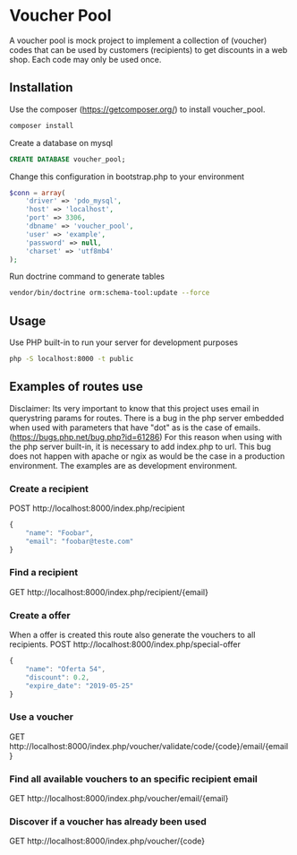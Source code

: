 # Voucher Pool

A voucher pool is mock project to implement a collection of (voucher) codes that can be used by customers (recipients) to get discounts in a web shop. Each code may only be used once.

## Installation

Use the composer (https://getcomposer.org/) to install voucher_pool.

```bash
composer install

```
Create a database on mysql

```sql
CREATE DATABASE voucher_pool;

```
Change this configuration in bootstrap.php to your environment

```php
$conn = array(
    'driver' => 'pdo_mysql',
    'host' => 'localhost',
    'port' => 3306,
    'dbname' => 'voucher_pool',
    'user' => 'example',
    'password' => null,
    'charset' => 'utf8mb4'
);
```
Run doctrine command to generate tables

```bash
vendor/bin/doctrine orm:schema-tool:update --force
```
## Usage

Use PHP built-in to run your server for development purposes
```bash
php -S localhost:8000 -t public
```

## Examples of routes use
Disclaimer:
Its very important to know that this project uses email in querystring params for routes. There is a bug in the php server embedded when used with parameters that have "dot" as is the case of emails.
(https://bugs.php.net/bug.php?id=61286)
For this reason when using with the php server built-in, it is necessary to add index.php to url. This bug does not happen with apache or ngix as would be the case in a production environment. The examples are as development environment.

### Create a recipient
POST http://localhost:8000/index.php/recipient
```javascript
{
	"name": "Foobar",
    "email": "foobar@teste.com"
}
```

### Find a recipient

GET http://localhost:8000/index.php/recipient/{email}

### Create a offer
When a offer is created this route also generate the vouchers to all recipients.
POST http://localhost:8000/index.php/special-offer
```javascript
{
	"name": "Oferta 54",
	"discount": 0.2,
	"expire_date": "2019-05-25"
}
```
### Use a voucher
GET http://localhost:8000/index.php/voucher/validate/code/{code}/email/{email}

### Find all available vouchers to an specific recipient email
GET http://localhost:8000/index.php/voucher/email/{email}

### Discover if a voucher has already been used
GET http://localhost:8000/index.php/voucher/{code}